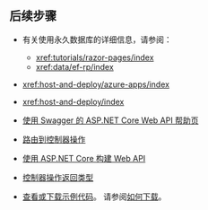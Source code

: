 ## <a name="next-steps"></a>后续步骤

* 有关使用永久数据库的详细信息，请参阅：

  * <xref:tutorials/razor-pages/index>
  * <xref:data/ef-rp/index>

* <xref:host-and-deploy/azure-apps/index>
* <xref:host-and-deploy/index>
* [使用 Swagger 的 ASP.NET Core Web API 帮助页](xref:tutorials/web-api-help-pages-using-swagger)
* [路由到控制器操作](xref:mvc/controllers/routing)
* [使用 ASP.NET Core 构建 Web API](xref:web-api/index)
* [控制器操作返回类型](xref:web-api/action-return-types)
* [查看或下载示例代码](https://github.com/aspnet/Docs/tree/master/aspnetcore/tutorials/first-web-api/samples)。 请参阅[如何下载](xref:index#how-to-download-a-sample)。
